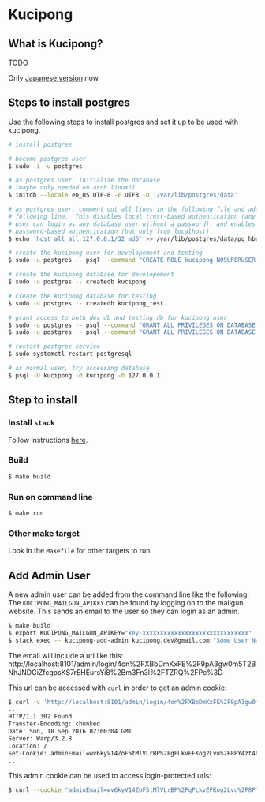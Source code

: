 # Kucipong

## What is Kucipong?

TODO

Only [Japanese version](doc/api.md) now.

## Steps to install postgres

Use the following steps to install postgres and set it up to be used with kucipong.

```sh
# install postgres

# become postgres user
$ sudo -i -u postgres

# as postgres user, initialize the database
# (maybe only needed on arch linux?)
$ initdb --locale en_US.UTF-8 -E UTF8 -D '/var/lib/postgres/data'

# as postgres user, comment out all lines in the following file and add the
# following line.  This disables local trust-based authentication (any local
# user can login as any database user without a password), and enables
# password-based authentication (but only from localhost).
$ echo 'host all all 127.0.0.1/32 md5' >> /var/lib/postgres/data/pg_hba.conf

# create the kucipong user for developement and testing
$ sudo -u postgres -- psql --command "CREATE ROLE kucipong NOSUPERUSER NOCREATEDB NOCREATEROLE INHERIT LOGIN ENCRYPTED PASSWORD 'nuy07078akyy1y7anvya7072'"

# create the kucipong database for developement
$ sudo -u postgres -- createdb kucipong

# create the kucipong database for testing
$ sudo -u postgres -- createdb kucipong_test

# grant access to both dev db and testing db for kucipong user
$ sudo -u postgres -- psql --command "GRANT ALL PRIVILEGES ON DATABASE kucipong TO kucipong"
$ sudo -u postgres -- psql --command "GRANT ALL PRIVILEGES ON DATABASE kucipong_test TO kucipong"

# restart postgres service
$ sudo systemctl restart postgresql

# as normal user, try accessing database
$ psql -U kucipong -d kucipong -h 127.0.0.1
```

## Step to install

### Install `stack`

Follow instructions [here](https://github.com/commercialhaskell/stack#how-to-install).

### Build

```sh
$ make build
```

### Run on command line

```sh
$ make run
```

### Other make target

Look in the `Makefile` for other targets to run.

## Add Admin User

A new admin user can be added from the command line like the following.  The
`KUCIPONG_MAILGUN_APIKEY` can be found by logging on to the mailgun website.
This sends an email to the user so they can login as an admin.

```bash
$ make build
$ export KUCIPONG_MAILGUN_APIKEY="key-xxxxxxxxxxxxxxxxxxxxxxxxxxxxxx"
$ stack exec -- kucipong-add-admin kucipong.dev@gmail.com "Some User Name"
```

The email will include a url like this: http://localhost:8101/admin/login/4on%2FXBbDmKxFE%2F9pA3gw0m5T2BNhJNDGiZfcgpsKS7rEHEursYi8%2Bm3Fn3l%2FTZRQ%2FPc%3D

This url can be accessed with `curl` in order to get an admin cookie:

```bash
$ curl -v 'http://localhost:8101/admin/login/4on%2FXBbDmKxFE%2F9pA3gw0m5T2BNhJNDGiZfcgpsKS7rEHEursYi8%2Bm3Fn3l%2FTZRQ%2FPc%3D'
...
HTTP/1.1 302 Found
Transfer-Encoding: chunked
Date: Sun, 18 Sep 2016 02:00:04 GMT
Server: Warp/3.2.8
Location: /
Set-Cookie: adminEmail=wv6kyV14ZoF5tMlVLrBP%2FgPLkvEFKog2Lvu%2F8PY4zt4tWbQwbki7hG3Mn83Zilr6LTGWdphD4mnDL96RvMbcxWj1rZbhfQ%3D%3D; path=/; max-age=31536000; expires=Mon, 18-Sep-2017 02:00:04 UTC; HttpOnly
...
```

This admin cookie can be used to access login-protected urls:

```bash
$ curl --cookie "adminEmail=wv6kyV14ZoF5tMlVLrBP%2FgPLkvEFKog2Lvu%2F8PY4zt4tWbQwbki7hG3Mn83Zilr6LTGWdphD4mnDL96RvMbcxWj1rZbhfQ%3D%3D" 'http://localhost:8101/admin/store/create'
```
